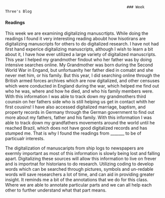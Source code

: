                                                            ### Week Three's Blog
#### Readings
This week we are examining digitalizing manuscrtipts.
While doing the readings I found it very interesting reading aboubt how hisotirans are digitalizing manuscripts for others to do digitalized research. I have not had first hand experice digitalizing manuscripts, although I wish to learn a bit about it, I have how ever utilized a large variety of digitalized manuscripts. This year I helped my grandmother findout who her father was by doing intensive searches online. My Grandmother was born during the Second World War in Engand, but unfortuanlty her father died in comabt and she never met him, or his family. But this year, I did searching online through the British armed forces archives which are now dgitalized, and other censuses which were conducted in England during the war, which helped me find out who he was, where and how he died, and who his family members were. With this information I was able to track down my grandmothers third counsin on her fathers side who is still helping us get in contact whith her first cousins! I have also accessed digitalized marriage, baptism, and property records in Germany through the German government to find out more about my fathers, father and his family. With this information I was able to track down my grandfathers movements around the world until he reached Brazil, which does not have good digitalized records and has stumped me. That is why I found the readings from _______ to be of particualr interests.

The digitalization of manuscaripts from ship logs to newspapers are exermly important as most of this information is slowly being lost and falling apart. Digitalizing these sources will allow this information to live on frever and is importnat for historians to do research. Utilizing coding to develop words which can be searched through pictures, symbols and un-redable words will save researchers a lot of time, and can aid in providing greater insight. It reminds me a bit of the annotations that we do for this class. Where we are able to annotate particular parts and we can all help each other to further understand what that part means.

